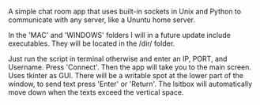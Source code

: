 A simple chat room app that uses built-in sockets in Unix and Python to communicate with any server, like a Ununtu home server.

In the 'MAC' and 'WINDOWS' folders I will in a future update include executables. They will be located in the /dir/ folder.

Just run the script in terminal otherwise and enter an IP, PORT, and Username. Press 'Connect'. Then the app will take you to the main screen.
Uses tkinter as GUI.
There will be a writable spot at the lower part of the window, to send text press 'Enter' or 'Return'.
The lsitbox will automatically move down when the texts exceed the vertical space.
